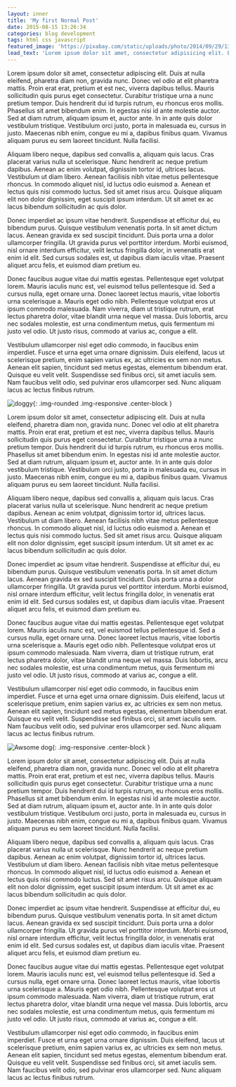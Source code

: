 ```yaml
---
layout: inner
title: 'My first Normal Post'
date: 2015-08-15 13:26:34
categories: blog development
tags: html css javascript
featured_image: 'https://pixabay.com/static/uploads/photo/2014/09/29/13/33/cool-figure-466114_960_720.jpg'
lead_text: 'Lorem ipsum dolor sit amet, consectetur adipisicing elit. Expedita maiores quisquam id sunt, a architecto molestias velit, distinctio quidem non, nostrum provident quibusdam enim. Neque ipsam temporibus commodi facere minima.'
---
```


Lorem ipsum dolor sit amet, consectetur adipiscing elit. Duis at nulla eleifend, pharetra diam non, gravida nunc. Donec vel odio at elit pharetra mattis. Proin erat erat, pretium et est nec, viverra dapibus tellus. Mauris sollicitudin quis purus eget consectetur. Curabitur tristique urna a nunc pretium tempor. Duis hendrerit dui id turpis rutrum, eu rhoncus eros mollis. Phasellus sit amet bibendum enim. In egestas nisi id ante molestie auctor. Sed at diam rutrum, aliquam ipsum et, auctor ante. In in ante quis dolor vestibulum tristique. Vestibulum orci justo, porta in malesuada eu, cursus in justo. Maecenas nibh enim, congue eu mi a, dapibus finibus quam. Vivamus aliquam purus eu sem laoreet tincidunt. Nulla facilisi.

Aliquam libero neque, dapibus sed convallis a, aliquam quis lacus. Cras placerat varius nulla ut scelerisque. Nunc hendrerit ac neque pretium dapibus. Aenean ac enim volutpat, dignissim tortor id, ultrices lacus. Vestibulum ut diam libero. Aenean facilisis nibh vitae metus pellentesque rhoncus. In commodo aliquet nisl, id luctus odio euismod a. Aenean et lectus quis nisi commodo luctus. Sed sit amet risus arcu. Quisque aliquam elit non dolor dignissim, eget suscipit ipsum interdum. Ut sit amet ex ac lacus bibendum sollicitudin ac quis dolor.

Donec imperdiet ac ipsum vitae hendrerit. Suspendisse at efficitur dui, eu bibendum purus. Quisque vestibulum venenatis porta. In sit amet dictum lacus. Aenean gravida ex sed suscipit tincidunt. Duis porta urna a dolor ullamcorper fringilla. Ut gravida purus vel porttitor interdum. Morbi euismod, nisl ornare interdum efficitur, velit lectus fringilla dolor, in venenatis erat enim id elit. Sed cursus sodales est, ut dapibus diam iaculis vitae. Praesent aliquet arcu felis, et euismod diam pretium eu.

Donec faucibus augue vitae dui mattis egestas. Pellentesque eget volutpat lorem. Mauris iaculis nunc est, vel euismod tellus pellentesque id. Sed a cursus nulla, eget ornare urna. Donec laoreet lectus mauris, vitae lobortis urna scelerisque a. Mauris eget odio nibh. Pellentesque volutpat eros ut ipsum commodo malesuada. Nam viverra, diam ut tristique rutrum, erat lectus pharetra dolor, vitae blandit urna neque vel massa. Duis lobortis, arcu nec sodales molestie, est urna condimentum metus, quis fermentum mi justo vel odio. Ut justo risus, commodo at varius ac, congue a elit.

Vestibulum ullamcorper nisl eget odio commodo, in faucibus enim imperdiet. Fusce et urna eget urna ornare dignissim. Duis eleifend, lacus ut scelerisque pretium, enim sapien varius ex, ac ultricies ex sem non metus. Aenean elit sapien, tincidunt sed metus egestas, elementum bibendum erat. Quisque eu velit velit. Suspendisse sed finibus orci, sit amet iaculis sem. Nam faucibus velit odio, sed pulvinar eros ullamcorper sed. Nunc aliquam lacus ac lectus finibus rutrum.

![doggy](https://www.purina.com/media/629192/seo-article-14-list-grid.jpg/372/299/center/middle){: .img-rounded .img-responsive .center-block }

Lorem ipsum dolor sit amet, consectetur adipiscing elit. Duis at nulla eleifend, pharetra diam non, gravida nunc. Donec vel odio at elit pharetra mattis. Proin erat erat, pretium et est nec, viverra dapibus tellus. Mauris sollicitudin quis purus eget consectetur. Curabitur tristique urna a nunc pretium tempor. Duis hendrerit dui id turpis rutrum, eu rhoncus eros mollis. Phasellus sit amet bibendum enim. In egestas nisi id ante molestie auctor. Sed at diam rutrum, aliquam ipsum et, auctor ante. In in ante quis dolor vestibulum tristique. Vestibulum orci justo, porta in malesuada eu, cursus in justo. Maecenas nibh enim, congue eu mi a, dapibus finibus quam. Vivamus aliquam purus eu sem laoreet tincidunt. Nulla facilisi.

Aliquam libero neque, dapibus sed convallis a, aliquam quis lacus. Cras placerat varius nulla ut scelerisque. Nunc hendrerit ac neque pretium dapibus. Aenean ac enim volutpat, dignissim tortor id, ultrices lacus. Vestibulum ut diam libero. Aenean facilisis nibh vitae metus pellentesque rhoncus. In commodo aliquet nisl, id luctus odio euismod a. Aenean et lectus quis nisi commodo luctus. Sed sit amet risus arcu. Quisque aliquam elit non dolor dignissim, eget suscipit ipsum interdum. Ut sit amet ex ac lacus bibendum sollicitudin ac quis dolor.

Donec imperdiet ac ipsum vitae hendrerit. Suspendisse at efficitur dui, eu bibendum purus. Quisque vestibulum venenatis porta. In sit amet dictum lacus. Aenean gravida ex sed suscipit tincidunt. Duis porta urna a dolor ullamcorper fringilla. Ut gravida purus vel porttitor interdum. Morbi euismod, nisl ornare interdum efficitur, velit lectus fringilla dolor, in venenatis erat enim id elit. Sed cursus sodales est, ut dapibus diam iaculis vitae. Praesent aliquet arcu felis, et euismod diam pretium eu.

Donec faucibus augue vitae dui mattis egestas. Pellentesque eget volutpat lorem. Mauris iaculis nunc est, vel euismod tellus pellentesque id. Sed a cursus nulla, eget ornare urna. Donec laoreet lectus mauris, vitae lobortis urna scelerisque a. Mauris eget odio nibh. Pellentesque volutpat eros ut ipsum commodo malesuada. Nam viverra, diam ut tristique rutrum, erat lectus pharetra dolor, vitae blandit urna neque vel massa. Duis lobortis, arcu nec sodales molestie, est urna condimentum metus, quis fermentum mi justo vel odio. Ut justo risus, commodo at varius ac, congue a elit.

Vestibulum ullamcorper nisl eget odio commodo, in faucibus enim imperdiet. Fusce et urna eget urna ornare dignissim. Duis eleifend, lacus ut scelerisque pretium, enim sapien varius ex, ac ultricies ex sem non metus. Aenean elit sapien, tincidunt sed metus egestas, elementum bibendum erat. Quisque eu velit velit. Suspendisse sed finibus orci, sit amet iaculis sem. Nam faucibus velit odio, sed pulvinar eros ullamcorper sed. Nunc aliquam lacus ac lectus finibus rutrum.

![Awsome dog](http://www.franklincountydogs.com/adopt/assets/images/adoptable-size.jpg "Doggy Disco"){: .img-responsive .center-block }

 Lorem ipsum dolor sit amet, consectetur adipiscing elit. Duis at nulla eleifend, pharetra diam non, gravida nunc. Donec vel odio at elit pharetra mattis. Proin erat erat, pretium et est nec, viverra dapibus tellus. Mauris sollicitudin quis purus eget consectetur. Curabitur tristique urna a nunc pretium tempor. Duis hendrerit dui id turpis rutrum, eu rhoncus eros mollis. Phasellus sit amet bibendum enim. In egestas nisi id ante molestie auctor. Sed at diam rutrum, aliquam ipsum et, auctor ante. In in ante quis dolor vestibulum tristique. Vestibulum orci justo, porta in malesuada eu, cursus in justo. Maecenas nibh enim, congue eu mi a, dapibus finibus quam. Vivamus aliquam purus eu sem laoreet tincidunt. Nulla facilisi.

Aliquam libero neque, dapibus sed convallis a, aliquam quis lacus. Cras placerat varius nulla ut scelerisque. Nunc hendrerit ac neque pretium dapibus. Aenean ac enim volutpat, dignissim tortor id, ultrices lacus. Vestibulum ut diam libero. Aenean facilisis nibh vitae metus pellentesque rhoncus. In commodo aliquet nisl, id luctus odio euismod a. Aenean et lectus quis nisi commodo luctus. Sed sit amet risus arcu. Quisque aliquam elit non dolor dignissim, eget suscipit ipsum interdum. Ut sit amet ex ac lacus bibendum sollicitudin ac quis dolor.

Donec imperdiet ac ipsum vitae hendrerit. Suspendisse at efficitur dui, eu bibendum purus. Quisque vestibulum venenatis porta. In sit amet dictum lacus. Aenean gravida ex sed suscipit tincidunt. Duis porta urna a dolor ullamcorper fringilla. Ut gravida purus vel porttitor interdum. Morbi euismod, nisl ornare interdum efficitur, velit lectus fringilla dolor, in venenatis erat enim id elit. Sed cursus sodales est, ut dapibus diam iaculis vitae. Praesent aliquet arcu felis, et euismod diam pretium eu.

Donec faucibus augue vitae dui mattis egestas. Pellentesque eget volutpat lorem. Mauris iaculis nunc est, vel euismod tellus pellentesque id. Sed a cursus nulla, eget ornare urna. Donec laoreet lectus mauris, vitae lobortis urna scelerisque a. Mauris eget odio nibh. Pellentesque volutpat eros ut ipsum commodo malesuada. Nam viverra, diam ut tristique rutrum, erat lectus pharetra dolor, vitae blandit urna neque vel massa. Duis lobortis, arcu nec sodales molestie, est urna condimentum metus, quis fermentum mi justo vel odio. Ut justo risus, commodo at varius ac, congue a elit.

Vestibulum ullamcorper nisl eget odio commodo, in faucibus enim imperdiet. Fusce et urna eget urna ornare dignissim. Duis eleifend, lacus ut scelerisque pretium, enim sapien varius ex, ac ultricies ex sem non metus. Aenean elit sapien, tincidunt sed metus egestas, elementum bibendum erat. Quisque eu velit velit. Suspendisse sed finibus orci, sit amet iaculis sem. Nam faucibus velit odio, sed pulvinar eros ullamcorper sed. Nunc aliquam lacus ac lectus finibus rutrum.

